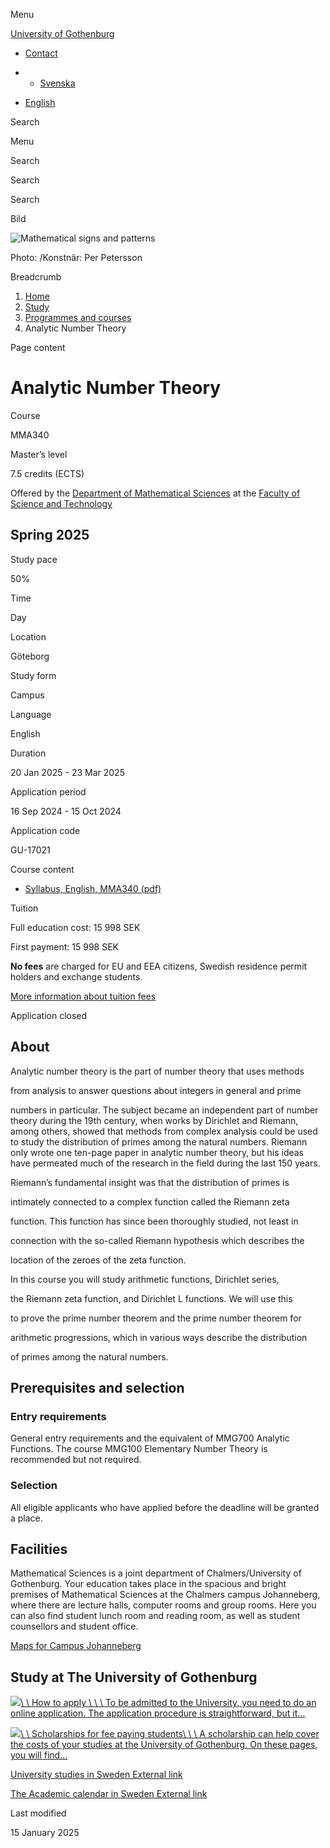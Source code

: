Menu

[University of Gothenburg](https://www.gu.se/en)

- [Contact](https://www.gu.se/en/contact)

- - [Svenska](https://www.gu.se/studera/hitta-utbildning/analytisk-talteori-mma340)
- [English](https://www.gu.se/en/study-gothenburg/analytic-number-theory-mma340)

Search


Menu


Search


Search

Search

Bild

![Mathematical signs and patterns](https://www.gu.se/sites/default/files/styles/100_10_3_xmedium_1x/public/kop_assets/b5e53395760923df448db04c93cd1d3f2eafbb67.jpg?h=7757323e&itok=KoazEr1e)

Photo: /Konstnär: Per Petersson

Breadcrumb

1. [Home](https://www.gu.se/en)
2. [Study](https://www.gu.se/en/study-in-gothenburg)
3. [Programmes and courses](https://www.gu.se/en/study-in-gothenburg/study-options)
4. Analytic Number Theory


Page content

# Analytic Number Theory

Course


MMA340


Master’s level



7.5 credits (ECTS)




Offered by the
[Department of Mathematical Sciences](https://www.gu.se/en/mathematical-sciences)
at the
[Faculty of Science and Technology](https://www.gu.se/en/science-and-technology)

## Spring 2025

Study pace


50%

Time


Day

Location


Göteborg

Study form


Campus

Language


English

Duration


20 Jan 2025
\- 23 Mar 2025

Application period


16 Sep 2024
\- 15 Oct 2024

Application code


GU-17021

Course content


- [Syllabus, English, MMA340 (pdf)](https://kursplaner.gu.se/pdf/kurs/en/MMA340)


Tuition


Full education cost: 15 998 SEK

First payment: 15 998 SEK

**No fees** are charged for EU and EEA citizens, Swedish residence permit holders and exchange students.

[More information about tuition fees](https://www.gu.se/en/study-in-gothenburg/apply/tuition-fees)

Application closed


## About

Analytic number theory is the part of number theory that uses methods

from analysis to answer questions about integers in general and prime

numbers in particular. The subject became an independent part of number theory during the 19th century, when works by Dirichlet and Riemann, among others, showed that methods from complex analysis could be used to study the distribution of primes among the natural numbers. Riemann only wrote one ten-page paper in analytic number theory, but his ideas have permeated much of the research in the field during the last 150 years.

Riemann’s fundamental insight was that the distribution of primes is

intimately connected to a complex function called the Riemann zeta

function. This function has since been thoroughly studied, not least in

connection with the so-called Riemann hypothesis which describes the

location of the zeroes of the zeta function.

In this course you will study arithmetic functions, Dirichlet series,

the Riemann zeta function, and Dirichlet L functions. We will use this

to prove the prime number theorem and the prime number theorem for

arithmetic progressions, which in various ways describe the distribution

of primes among the natural numbers.

## Prerequisites and selection

### Entry requirements

General entry requirements and the equivalent of MMG700 Analytic Functions. The course MMG100 Elementary Number Theory is recommended but not required.

### Selection

All eligible applicants who have applied before the deadline will be granted a place.

## Facilities

Mathematical Sciences is a joint department of Chalmers/University of Gothenburg. Your education takes place in the spacious and bright premises of Mathematical Sciences at the Chalmers campus Johanneberg, where there are lecture halls, computer rooms and group rooms. Here you can also find student lunch room and reading room, as well as student counsellors and student office.

[Maps for Campus Johanneberg](https://maps.chalmers.se/#a85a8be2-4ff6-4e39-9880-c2adb2a7626f)

## Study at The University of Gothenburg

[![](https://www.gu.se/sites/default/files/dynamic-image/dynamic_image_2188_218/public/2020-03/cytonn-photography-ZJEKICY5EXY-unsplash.jpg?media_id=2553&width=1904&height=208)\\
\\
How to apply \\
\\
\\
To be admitted to the University, you need to do an online application. The application procedure is straightforward, but it…](https://www.gu.se/en/study-in-gothenburg/apply)

[![](https://www.gu.se/sites/default/files/dynamic-image/dynamic_image_2188_218/public/2024-01/GU-7.jpg?media_id=95188&width=1904&height=208)\\
\\
Scholarships for fee paying students\\
\\
\\
A scholarship can help cover the costs of your studies at the University of Gothenburg. On these pages, you will find…](https://www.gu.se/en/study-in-gothenburg/apply/scholarships-for-fee-paying-students)

[University studies in Sweden External link](https://www.gu.se/en/study-in-gothenburg/before-you-arrive/university-studies-in-sweden "External link")

[The Academic calendar in Sweden External link](https://www.gu.se/en/study-in-gothenburg/when-you-are-here/academic-calendar "External link")

Last modified


15 January 2025